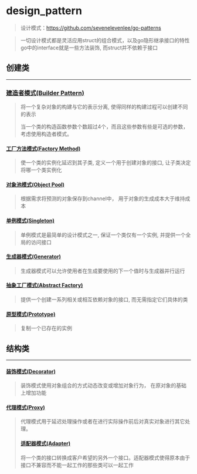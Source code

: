 # design_pattern
> 设计模式：https://github.com/sevenelevenlee/go-patterns

> 一切设计模式都是灵活应用struct的组合模式，以及go隐形继承接口的特性
go中的interface就是一些方法装饰, 而struct并不依赖于接口

## 创建类
----

### [建造者模式(Builder Pattern)](./builder_pattern)
> 将一个复杂对象的构建与它的表示分离, 使得同样的构建过程可以创建不同的表示
> 
> 当一个类的构造函数参数个数超过4个，而且这些参数有些是可选的参数，考虑使用构造者模式。

#### [工厂方法模式(Factory Method)](./factory_method_pattern)
> 使一个类的实例化延迟到其子类, 定义一个用于创建对象的接口, 让子类决定将哪一个类实例化

#### [对象池模式(Object Pool)](./object_pool_pattern)
> 根据需求将预测的对象保存到channel中， 用于对象的生成成本大于维持成本

#### [单例模式(Singleton)](./singleton_pattern)
> 单例模式是最简单的设计模式之一, 保证一个类仅有一个实例, 并提供一个全局的访问接口

#### [生成器模式(Generator)](./generator_pattern)
> 生成器模式可以允许使用者在生成要使用的下一个值时与生成器并行运行

#### [抽象工厂模式(Abstract Factory)](./abstract_factory_pattern)
> 提供一个创建一系列相关或相互依赖对象的接口, 而无需指定它们具体的类

#### [原型模式(Prototype)](./prototype_pattern)
> 复制一个已存在的实例

## 结构类
---

#### [装饰模式(Decorator)](./decorator_pattern)
> 装饰模式使用对象组合的方式动态改变或增加对象行为， 在原对象的基础上增加功能

#### [代理模式(Proxy)](./proxy_pattern)
> 代理模式用于延迟处理操作或者在进行实际操作前后对真实对象进行其它处理。
> 
> #### [适配器模式(Adapter)](./apapter_pattern)
> 将一个类的接口转换成客户希望的另外一个接口。适配器模式使得原本由于接口不兼容而不能一起工作的那些类可以一起工作

